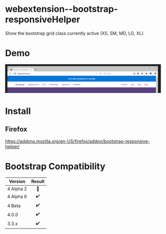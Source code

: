 # webextension--bootstrap-responsiveHelper

Show the bootstrap grid class currently active (XS, SM, MD, LG, XL).

# Demo

![Demo](https://raw.githubusercontent.com/KevinBon/webextension--bootstrap-responsiveHelper/master/screenshots/demo.gif)

# Install
## Firefox
https://addons.mozilla.org/en-US/firefox/addon/bootstrap-responsive-helper/

# Bootstrap Compatibility

| Version       | Result             |
| ------------- |:------------------:|
| 4 Alpha 2     | :no_entry_sign:    |
| 4 Alpha 6     | :heavy_check_mark: |
| 4 Beta        | :heavy_check_mark: |
| 4.0.0         | :heavy_check_mark: |
| 3.3.x         | :heavy_check_mark: |
